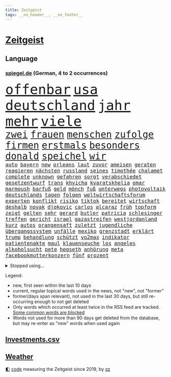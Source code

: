 ```yaml
---
title: Zeitgeist
tags: __no_header__, __no_footer__
---
```


# [Zeitgeist](https://oliz.io/zeitgeist/)

## Language

<h3><a href="https://www.spiegel.de" target="_blank">spiegel.de</a> (German, 4 to 2 occurrences)</h3>
<p style="font-family:monospace">
<span style="font-size:32pt"><a href="news_links.html#offenbar" class="current">offenbar</a></span>
<span style="font-size:32pt"><a href="news_links.html#usa" class="current">usa</a></span>
<span style="font-size:32pt"><a href="news_links.html#deutschland" class="current">deutschland</a></span>
<span style="font-size:32pt"><a href="news_links.html#jahr" class="current">jahr</a></span>
<span style="font-size:32pt"><a href="news_links.html#mehr" class="current">mehr</a></span>
<span style="font-size:32pt"><a href="news_links.html#viele" class="current">viele</a></span>
<br>
<span style="font-size:22pt"><a href="news_links.html#zwei" class="current">zwei</a></span>
<span style="font-size:22pt"><a href="news_links.html#frauen" class="current">frauen</a></span>
<span style="font-size:22pt"><a href="news_links.html#menschen" class="current">menschen</a></span>
<span style="font-size:22pt"><a href="news_links.html#zufolge" class="current">zufolge</a></span>
<span style="font-size:22pt"><a href="news_links.html#firmen" class="current">firmen</a></span>
<span style="font-size:22pt"><a href="news_links.html#erstmals" class="current">erstmals</a></span>
<span style="font-size:22pt"><a href="news_links.html#besonders" class="current">besonders</a></span>
<span style="font-size:22pt"><a href="news_links.html#donald" class="current">donald</a></span>
<span style="font-size:22pt"><a href="news_links.html#speichel" class="new">speichel</a></span>
<span style="font-size:22pt"><a href="news_links.html#wir" class="current">wir</a></span>
<br>
<span style="font-size:12pt"><a href="news_links.html#auto" class="current">auto</a></span>
<span style="font-size:12pt"><a href="news_links.html#bayern" class="current">bayern</a></span>
<span style="font-size:12pt"><a href="news_links.html#new" class="current">new</a></span>
<span style="font-size:12pt"><a href="news_links.html#orleans" class="current">orleans</a></span>
<span style="font-size:12pt"><a href="news_links.html#laut" class="current">laut</a></span>
<span style="font-size:12pt"><a href="news_links.html#zuvor" class="current">zuvor</a></span>
<span style="font-size:12pt"><a href="news_links.html#ameisen" class="new">ameisen</a></span>
<span style="font-size:12pt"><a href="news_links.html#geraten" class="current">geraten</a></span>
<span style="font-size:12pt"><a href="news_links.html#reagieren" class="current">reagieren</a></span>
<span style="font-size:12pt"><a href="news_links.html#nächsten" class="current">nächsten</a></span>
<span style="font-size:12pt"><a href="news_links.html#russland" class="current">russland</a></span>
<span style="font-size:12pt"><a href="news_links.html#seines" class="current">seines</a></span>
<span style="font-size:12pt"><a href="news_links.html#timothée" class="current">timothée</a></span>
<span style="font-size:12pt"><a href="news_links.html#chalamet" class="current">chalamet</a></span>
<span style="font-size:12pt"><a href="news_links.html#complete" class="new">complete</a></span>
<span style="font-size:12pt"><a href="news_links.html#unknown" class="new">unknown</a></span>
<span style="font-size:12pt"><a href="news_links.html#gefahren" class="current">gefahren</a></span>
<span style="font-size:12pt"><a href="news_links.html#sorgt" class="current">sorgt</a></span>
<span style="font-size:12pt"><a href="news_links.html#verabschiedet" class="current">verabschiedet</a></span>
<span style="font-size:12pt"><a href="news_links.html#gesetzentwurf" class="current">gesetzentwurf</a></span>
<span style="font-size:12pt"><a href="news_links.html#trans" class="current">trans</a></span>
<span style="font-size:12pt"><a href="news_links.html#khvicha" class="new">khvicha</a></span>
<span style="font-size:12pt"><a href="news_links.html#kvaratskhelia" class="new">kvaratskhelia</a></span>
<span style="font-size:12pt"><a href="news_links.html#omar" class="current">omar</a></span>
<span style="font-size:12pt"><a href="news_links.html#marmoush" class="new">marmoush</a></span>
<span style="font-size:12pt"><a href="news_links.html#barfuß" class="current">barfuß</a></span>
<span style="font-size:12pt"><a href="news_links.html#geld" class="current">geld</a></span>
<span style="font-size:12pt"><a href="news_links.html#mönch" class="new">mönch</a></span>
<span style="font-size:12pt"><a href="news_links.html#fuß" class="current">fuß</a></span>
<span style="font-size:12pt"><a href="news_links.html#unterwegs" class="current">unterwegs</a></span>
<span style="font-size:12pt"><a href="news_links.html#photovoltaik" class="new">photovoltaik</a></span>
<span style="font-size:12pt"><a href="news_links.html#deutschlands" class="current">deutschlands</a></span>
<span style="font-size:12pt"><a href="news_links.html#tagen" class="current">tagen</a></span>
<span style="font-size:12pt"><a href="news_links.html#folgen" class="current">folgen</a></span>
<span style="font-size:12pt"><a href="news_links.html#weltwirtschaftsforum" class="new">weltwirtschaftsforum</a></span>
<span style="font-size:12pt"><a href="news_links.html#experten" class="current">experten</a></span>
<span style="font-size:12pt"><a href="news_links.html#konflikt" class="current">konflikt</a></span>
<span style="font-size:12pt"><a href="news_links.html#risiko" class="current">risiko</a></span>
<span style="font-size:12pt"><a href="news_links.html#tiktok" class="current">tiktok</a></span>
<span style="font-size:12pt"><a href="news_links.html#bereitet" class="current">bereitet</a></span>
<span style="font-size:12pt"><a href="news_links.html#wirtschaft" class="current">wirtschaft</a></span>
<span style="font-size:12pt"><a href="news_links.html#deshalb" class="current">deshalb</a></span>
<span style="font-size:12pt"><a href="news_links.html#novak" class="current">novak</a></span>
<span style="font-size:12pt"><a href="news_links.html#djokovic" class="current">djokovic</a></span>
<span style="font-size:12pt"><a href="news_links.html#carlos" class="current">carlos</a></span>
<span style="font-size:12pt"><a href="news_links.html#alcaraz" class="current">alcaraz</a></span>
<span style="font-size:12pt"><a href="news_links.html#früh" class="current">früh</a></span>
<span style="font-size:12pt"><a href="news_links.html#topform" class="current">topform</a></span>
<span style="font-size:12pt"><a href="news_links.html#zeigt" class="current">zeigt</a></span>
<span style="font-size:12pt"><a href="news_links.html#gelten" class="current">gelten</a></span>
<span style="font-size:12pt"><a href="news_links.html#sehr" class="current">sehr</a></span>
<span style="font-size:12pt"><a href="news_links.html#gerard" class="new">gerard</a></span>
<span style="font-size:12pt"><a href="news_links.html#butler" class="new">butler</a></span>
<span style="font-size:12pt"><a href="news_links.html#patricia" class="new">patricia</a></span>
<span style="font-size:12pt"><a href="news_links.html#schlesinger" class="current">schlesinger</a></span>
<span style="font-size:12pt"><a href="news_links.html#treffen" class="current">treffen</a></span>
<span style="font-size:12pt"><a href="news_links.html#gericht" class="current">gericht</a></span>
<span style="font-size:12pt"><a href="news_links.html#israel" class="current">israel</a></span>
<span style="font-size:12pt"><a href="news_links.html#gazastreifen" class="current">gazastreifen</a></span>
<span style="font-size:12pt"><a href="news_links.html#westjordanland" class="current">westjordanland</a></span>
<span style="font-size:12pt"><a href="news_links.html#kurz" class="current">kurz</a></span>
<span style="font-size:12pt"><a href="news_links.html#autos" class="current">autos</a></span>
<span style="font-size:12pt"><a href="news_links.html#orangensaft" class="new">orangensaft</a></span>
<span style="font-size:12pt"><a href="news_links.html#zuletzt" class="current">zuletzt</a></span>
<span style="font-size:12pt"><a href="news_links.html#jugendliche" class="current">jugendliche</a></span>
<span style="font-size:12pt"><a href="news_links.html#übergangssystem" class="new">übergangssystem</a></span>
<span style="font-size:12pt"><a href="news_links.html#unfälle" class="current">unfälle</a></span>
<span style="font-size:12pt"><a href="news_links.html#mexiko" class="current">mexiko</a></span>
<span style="font-size:12pt"><a href="news_links.html#grenzstadt" class="new">grenzstadt</a></span>
<span style="font-size:12pt"><a href="news_links.html#erklärt" class="current">erklärt</a></span>
<span style="font-size:12pt"><a href="news_links.html#trump" class="current">trump</a></span>
<span style="font-size:12pt"><a href="news_links.html#behandlung" class="current">behandlung</a></span>
<span style="font-size:12pt"><a href="news_links.html#schützt" class="current">schützt</a></span>
<span style="font-size:12pt"><a href="news_links.html#vo2max" class="new">vo2max</a></span>
<span style="font-size:12pt"><a href="news_links.html#indikator" class="current">indikator</a></span>
<span style="font-size:12pt"><a href="news_links.html#patientenakte" class="current">patientenakte</a></span>
<span style="font-size:12pt"><a href="news_links.html#maul" class="current">maul</a></span>
<span style="font-size:12pt"><a href="news_links.html#klauenseuche" class="new">klauenseuche</a></span>
<span style="font-size:12pt"><a href="news_links.html#los" class="current">los</a></span>
<span style="font-size:12pt"><a href="news_links.html#angeles" class="current">angeles</a></span>
<span style="font-size:12pt"><a href="news_links.html#alkoholsucht" class="current">alkoholsucht</a></span>
<span style="font-size:12pt"><a href="news_links.html#pete" class="current">pete</a></span>
<span style="font-size:12pt"><a href="news_links.html#hegseth" class="current">hegseth</a></span>
<span style="font-size:12pt"><a href="news_links.html#anhörung" class="current">anhörung</a></span>
<span style="font-size:12pt"><a href="news_links.html#meta" class="current">meta</a></span>
<span style="font-size:12pt"><a href="news_links.html#facebookmutterkonzern" class="current">facebookmutterkonzern</a></span>
<span style="font-size:12pt"><a href="news_links.html#fünf" class="current">fünf</a></span>
<span style="font-size:12pt"><a href="news_links.html#prozent" class="current">prozent</a></span>
</p>
<details>
<summary>Stopped using...</summary>
<p class="former" style="font-size:12pt">
siegt(1547) dauerhaft(1546) selten(1546) alexej(1545) co₂(1545) gesundheitsminister(1545) nawalny(1545) verhandelt(1545) entwurf(1544) kurzfristig(1544) liste(1544) neuseeland(1544) verpflichtet(1544) vorbereitet(1544) eindruck(1543) modelle(1543) präsentieren(1543) studierende(1543) tempo(1543) gemeinden(1542) pandemie(1542) fürchtet(1541) generalsekretär(1541) geworfen(1541) kriminellen(1541) mario(1541) razzia(1541) treffer(1541) besiegt(1540) nürnberg(1540) reiche(1540) ausländische(1539) blieben(1539) erfolge(1539) leisten(1539) rezept(1539) richtige(1539) stößt(1539) tests(1539) träumen(1539) weltweite(1539) überwinden(1539) amerikanische(1538) bauen(1538) einreisen(1538) emmanuel(1538) macron(1538) schlimm(1538) stoßen(1538) summe(1538) teheran(1538) teilte(1538) unrecht(1538) versorgt(1538) beraten(1537) leichter(1537) signal(1537) teilnehmen(1537) verlierer(1537) besetzt(1536) maßnahme(1536) rat(1536) richtet(1536) verpassen(1536) voraus(1536) gesamte(1535) klage(1535) werke(1535) halbfinale(1534) klingt(1534) triumph(1534) vorsitzenden(1534) bahnhof(1533) eintracht(1533) lager(1533) schäden(1533) spott(1533) langfristig(1532) wies(1532) wähler(1532) meinem(1531) riesige(1531) radikale(1530) unterricht(1530) wohnhaus(1530) einsetzen(1529) song(1529) einschränkungen(1528) euparlament(1528) entscheidenden(1527) veranstalter(1527) verschwand(1527) empfängt(1525) tür(1525) olympische(1523) warm(1523) william(1523) begeistert(1522) gründen(1522) landete(1522) berühmten(1521) betrifft(1520) erfüllt(1520) frisch(1520) aufgetaucht(1519) ehe(1519) wahrscheinlich(1519) gewinn(1518) hinten(1515) kooperation(1514) informiert(1512) pleite(1512) klasse(1507) schaut(1505) thüringer(1504) versorgung(1500) überfordert(1498) vormarsch(1416) panzer(1411) krieges(1319) drohende(1302) kleidung(1281) auswärtige(1278) autoren(1265) insbesondere(1262) king(1216) universität(1207) gehälter(1199) nfl(1191) kursieren(1180) wichtiges(1174) fachkräfte(1172) stern(1168) magazin(1160) verteidiger(1154) lieferungen(1153) militärischen(1137) verschiedenen(1109) propaganda(1099) krebs(1079) geplatzt(1078) spielern(1076) explosionen(1073) betreibt(1048) mbappé(1045) erneuerbare(1024) flüchten(1006) günstiger(1006) wiederaufbau(1002) fußballerinnen(997) durchsuchen(986) großmutter(978) debattiert(943) ausbauen(942) iii(940) bedarf(938) veröffentlichen(928) baum(921) vermissten(921) zuwanderung(921) schließlich(913) namens(901) legal(895) subventionen(886) aufmerksam(872) 05(863) hände(862) gott(857) lula(846) entstehen(844) ersetzt(842) grenzgebiet(824) außenpolitik(799) mama(797) ulm(781) spion(780) böhmermann(773) geheim(767) verbindungen(767) 4(764) testet(764) kommentiert(759) nico(756) gekündigt(744) gelegenheit(744) aufgelöst(740) opfers(737) dritter(736) zehnte(733) mag(730) minderjährige(709) wasserstoff(705) openai(700) technologie(700) verschleppt(693) manöver(692) panik(687) dfbpokal(681) brauche(679) instituts(674) wurzeln(669) gala(662) hamilton(661) lewis(661) spiegelreport(660) björn(659) wendepunkt(658) hinweg(652) optionen(645) hauptrolle(643) angerichtet(642) zittern(636) 13jährige(633) samuel(616) berühmtesten(595) florenz(590) mohammed(583) mahnen(582) lebensgefährlich(581) partien(580) kylian(570) budget(569) obersten(554) ralf(554) stellenabbau(550) vorlegen(550) quellen(549) awards(546) popstars(542) vertrauter(542) essener(539) erderwärmung(537) desaster(536) football(522) service(516) folter(511) meyer(500) afdchef(494) alaska(494) fraktion(491) 24jährige(489) 42(488) american(488) tvsender(483) gewinner(477) neuauflage(473) miliz(472) ständige(464) comedian(461) isst(461) rief(460) darstellung(458) berüchtigte(457) nachbarland(452) eröffnung(451) besetzung(450) hinterlässt(450) bahnsteig(447) lahmgelegt(444) kundgebungen(442) gravierenden(441) nahost(434) betonte(429) gefährlichsten(425) vulkanausbruch(424) menschenrechte(422) cottbus(420) herbe(420) dokument(419) flensburg(419) mangelt(417) via(414) hasst(413) wegfallen(410) signalisiert(409) aufzeichnungen(406) stationieren(403) haftstrafen(398) ließe(396) ruanda(396) taugt(389) demnächst(385) wackelt(384) 18jährige(383) bestraft(383) falls(383) dubai(381) 93(380) stuttgarter(379) größe(378) aufstellen(377) historischer(374) kriegsschiffe(374) oberverwaltungsgericht(372) brasilianische(369) grande(368) hugh(368) gezahlt(365) mehrfamilienhaus(365) immunität(364) schwarzgrün(362) eilantrag(360) mögen(360) you(360) operation(359) abermals(357) christina(355) ruiniert(353) droge(352) wettkampf(349) arbeitsminister(345) rüsten(344) fehlenden(343) sony(343) vorbereiten(343) wofür(342) anwesend(341) anpassung(340) beantragt(340) direkten(339) gepäck(339) indes(339) jackson(337) exmann(336) haag(334) territorium(329) gratuliert(328) herausforderer(325) vergewaltigungen(325) vergibt(323) fahndet(319) gefälschte(319) jena(317) mitarbeiterin(317) falscher(316) lebenslang(315) historisch(314) digitalpakt(312) mallorca(311) vermittler(311) 74(308) frühe(308) regimes(307) kanzlerin(303) schreibtisch(299) tasche(299) usmedien(298) held(297) schülerinnen(297) operationen(296) stammen(295) dienen(294) sarah(294) 1982(293) dortmunds(292) hessischen(290) fotografiert(289) märkte(289) klettert(287) spitzenkandidaten(287) georg(285) panne(283) erfolgreicher(282) überlassen(282) mischung(281) pole(281) schmerzensgeld(280) matchwinner(279) 18jährigen(278) aufsichtsrat(278) lieder(277) dokumentation(276) flossen(276) stemmt(276) boxer(275) drittes(275) reiht(274) bewerten(273) 2029(271) fester(271) riskante(271) staatschefs(270) infos(268) katja(268) milliardengeschäft(266) königlichen(263) brutale(262) grauen(262) 44(261) elektromobilität(261) techniken(261) boykottieren(257) grandiosen(257) eurowings(256) escooter(255) ausfall(252) ausgeweitet(252) pelosi(252) kirchen(251) konzerten(251) engel(249) autobranche(247) figuren(247) kommentieren(247) akteure(245) handwerk(245) mclaren(245) römische(245) vereinbaren(245) 111(244) auswärtiges(243) mücken(243) verlaufen(243) angeschlagenen(241) orthodoxe(241) kommentare(240) flüchtlingslager(238) amtsgericht(237) jeweiligen(237) systematisch(237) verbrecher(236) quartal(235) nachfolgerin(234) positive(234) wandel(234) eingestürzt(233) eskalieren(233) lando(231) norris(231) weibchen(230) films(228) stationierung(228) bande(227) perfekt(227) sportlerinnen(227) schärferes(225) ultrarechte(225) var(225) begleitung(224) eigenheim(224) sternschnuppen(224) vergnügen(224) organisiert(222) heinz(221) entwirft(219) reus(218) juan(217) resolution(216) beißt(215) kennedy(215) eras(213) ausgesagt(212) marschieren(212) flick(211) hansi(211) uswahlen(211) verschwundenen(210) zitiert(210) eingesperrt(209) einsteigen(208) plünderungen(206) diebstahls(205) extremwetter(205) bewegende(204) suchten(204) rekordsumme(203) berüchtigt(201) sportgeschichte(200) übte(199) rückblick(196) gabriel(193) lösungen(193) potenziell(193) magie(192) englands(191) kocht(190) sklerose(189) brat(188) krone(188) wachsende(187) abgelöst(186) beschleunigt(186) gefälschten(186) jemanden(186) nationalhymne(184) performance(182) 25jährigen(181) ariana(180) popsängerin(180) tops(180) guirassy(178) serhou(178) autounfall(177) standorten(177) vergewaltigte(177) legende(176) waffengewalt(176) erkunden(175) kalt(175) überwiegend(175) beziehen(174) kalender(174) stabilität(174) baseball(173) gewaltsame(173) schleppen(173) wiegt(173) flohen(172) music(172) immens(171) massen(171) unwettern(171) weltgesundheitsorganisation(169) parat(168) qualifying(167) schalten(166) tirol(166) wohnzimmer(166) anruf(164) monatlichen(164) erdloch(163) donezk(162) merkt(160) endlosen(159) derart(158) verstorben(157) badewanne(156) deckeln(156) anrichten(155) brutalität(154) entsprechende(154) gräben(154) komödie(154) postete(154) buckelwal(153) reuter(153) schwierigen(153) pennsylvania(152) geurteilt(150) längeren(150) stechen(150) feststellen(149) freundschaften(148) nicolas(148) privatjets(148) radio(148) toskana(148) ermorden(147) ideologische(147) skepsis(147) werft(147) zukommt(147) ermordete(146) fahnenflucht(146) yoga(146) austin(145) schau(145) secret(145) änderung(145) gangs(143) shogun(143) uspolitik(143) altstadt(142) jones(142) gelohnt(141) highlights(141) nutze(141) spendengelder(141) aggressive(140) arbeitskräften(140) befeuert(140) freistaat(140) nationalistische(140) schwerin(140) brandanschlägen(139) menschlicher(138) status(138) weint(138) geknackt(136) gezielte(135) jamie(135) transformation(135) impfgegner(133) diplomaten(132) entlassungen(132) anhaltende(129) ausgetauscht(129) beschmiert(129) borg(129) gleicht(129) verfasst(129) verursachen(129) viren(129) benutzte(128) fußballweltverband(128) trauriger(128) abstürzen(127) 1992(126) echt(126) elektrolimousine(126) risse(126) woidke(126) rogan(125) schuster(125) zwischenbilanz(125) einzusetzen(124) lichtblick(124) carpenter(123) multiple(123) vergangen(123) witze(123) ohrfeige(122) zwangsweise(122) einmarsch(121) states(121) swing(121) 30000(120) profiteure(120) sahen(120) rose(119) bakterien(118) großbrand(118) überrollt(118) borkum(117) filmt(117) flüchtet(117) image(117) zugriff(117) erstaunliche(115) vertriebenen(115) mtv(114) vereinte(114) kathrin(113) landesverbände(113) zweitgrößte(113) bestätigten(112) bewirbt(112) abc(111) bezwingt(111) espresso(111) wolfsburg(111) jugendtrainer(110) ausdauer(109) dua(109) lipa(109) stationiert(109) covorsitzende(108) eingestuften(108) nordseeinsel(108) anlässlich(107) erleichterte(107) vollstreckt(107) wohnkosten(107) ding(106) elversberg(106) gebannt(106) mönchengladbach(106) speziellen(106) berühmter(105) bundesligasamstag(105) galaxy(105) heikle(105) versteckte(105) schwachstellen(104) universum(104) aufsichtsratschef(103) berlinneukölln(103) code(103) fremder(103) enttäuschungen(101) 1200(100) befunden(99) bernhard(99) flexible(99) jim(99) jurist(99) washingtons(99) überstand(99) energiepreise(98) jordanien(98) kaufprämie(98) angeschwemmt(96) sparmaßnahmen(96) unobericht(96) bescheiden(95) silke(95) wmqualifikation(95) 2500(94) gomez(94) rockstar(94) selena(94) ausgebeutet(93) lkwfahrer(93) mathe(93) übergossen(93) 37jähriger(92) buckingham(91) doppelpack(91) pikante(91) fußballstars(90) handelskammer(90) konsole(90) maßregelvollzug(90) raabs(90) raygun(90) ruprecht(90) siegesserie(90) verroht(90) voigt(90) billig(89) schärferer(89) spiegelredakteure(89) zerlegen(89) messe(88) nachlesen(88) playstation(88) sechsjährige(88) shops(88) unterschreibt(88) volkswagenkrise(88) beurteilt(87) eilt(87) konrad(87) staatsgebiet(87) unterschiedliche(87) zumutungen(87) distanzen(86) gezockt(86) mehrheitsverhältnisse(86) na(86) trendsport(86) warnzeichen(86) weine(86) anzupassen(85) bewährungsstrafe(85) freies(85) selfies(85) statue(85) vaude(85) wiesbaden(85) zusammenbringt(85) bekäme(84) bundesweite(84) geschäftsräume(84) kommandeur(84) milizionäre(84) natürliche(84) rettungswagen(84) schenken(84) sturmgewehr(84) cdukanzlerkandidat(83) enttäuschten(83) fotografieren(83) unsterblich(83) verschenken(83) wohngebäude(83) 182(82) anzeigen(82) dubiose(82) erlaubnis(82) gerechte(82) medizinern(82) mutterschaft(82) söders(82) voraussichtlich(82) antisemitischen(81) formel1weltmeister(81) geladen(81) horner(81) irgendwie(81) krankenstand(81) liveticker(81) strompreisen(81) veranstaltungen(81) modifizierte(80) überwachungskamera(80) drastischen(79) echter(79) expolizist(79) fotoausstellung(79) schuhe(79) vwkonzern(79) we(79) zeitgeist(79) fehleinschätzung(78) fortuna(78) kelly(78) knoten(78) patzer(78) speist(78) völkerrechtler(78) überproduktion(78) fokussieren(77) klimaaktivistin(77) korea(77) robben(77) sprengt(77) diversity(76) leihgabe(76) stiefeln(76) ängste(76) antoine(75) cdukandidat(75) infektionen(75) stromausfälle(75) bemängelt(74) entleert(74) heizungsgesetz(74) konkreten(74) seitenhieb(74) sperrung(74) hausbesuche(73) modegeschäft(73) neuerung(73) olympiastadion(73) produktionskosten(73) rekrutierung(73) 7000(72) campbell(72) kulturellen(72) laufenden(72) rutte(72) unentbehrlich(72) bewerber(71) bowles(71) camillas(71) dimensionen(71) gestimmt(71) grant(71) hiobsbotschaft(71) joker(71) nike(71) pornos(71) rauchverbot(71) verblüfft(71) wurst(71) fight(70) gelbrot(70) gelungene(70) mehrjährige(70) nette(70) norbert(70) spitzenspiel(70) verewigt(70) verwundeten(70) apokalypse(69) baseballprofi(69) empfehlenswert(69) exemplare(69) flüchtlingsboot(69) moeller(69) votum(69) 1600(68) andersdenkende(68) fünfeinhalb(68) tierarten(68) wille(68) auslandsreisen(67) cumexskandal(67) eingelegt(67) schachbrett(67) stagniert(67) besorgnis(66) bundesligatopspiel(66) klopfen(66) taiwans(66) betrugsmasche(65) eingestiegen(65) floss(65) grundschule(65) größeres(65) inhaftiert(65) zunehmen(65) 320(64) friedlichen(64) gefoltert(64) gerd(64) gerichtssaal(64) grausamkeit(64) spiegeljournalistin(64) symbolisch(64) verfallsdatum(64) eddie(63) importe(63) leseempfehlungen(63) unterwerfung(63) wissenschaftsredaktion(63) zwangsarbeit(63) anschaffen(62) bestattet(62) callcenter(62) exsoldat(62) okay(62) sportvorstand(62) befinde(61) globales(61) klimageld(61) sexpartys(61) unzählige(61) ansonsten(60) aufzuschreiben(60) lebenszeichen(60) martialisch(60) mietpreisbremse(60) schnellere(60) this(60) vogue(60) braven(59) leere(59) 8(58) bekenntnis(58) bewaffnung(58) einzubringen(58) enormer(58) kifirma(58) meteorologe(58) asia(57) bekämen(57) bewegenden(57) erwachsen(57) geladene(57) tarife(57) tiefgreifende(57) vollkommen(57) wunschzettel(57) überwachungskameras(57) durchsuchungen(56) enkeltrickbetrüger(56) fahrräder(56) fsv(56) straßenverkehrsordnung(56) tanzen(56) tierschutz(56) verständigung(56) ausgegeben(55) grenell(55) rki(55) stopp(55) wolfsburgs(55) zusagen(55) obduktion(54) abschaltung(53) aufgeholt(53) unfallopfer(53) vorweihnachtszeit(53) ausgeräumt(52) fashionindustrie(52) koalitionsvertrag(52) label(52) supersportwagen(52) umgebracht(52) unterschreiben(52) drogenmafia(51) kassieren(51) rappt(51) tagesschau(51) abgedreht(50) berühmtem(50) betracht(50) broadway(50) deutschem(50) richtete(50) stadionverbote(50) absoluten(49) covid19(49) kompakt(49) saarbrücken(49) teenagers(49) umgestellt(49) verstieß(49) characterai(48) gewaltiger(48) jayz(48) kulinarische(48) nachwuchses(48) neckar(48) sommerzeit(48) drittligist(47) gruselkabinett(47) michail(47) arbeitskosten(46) gewaltige(46) inmitten(46) maßstäbe(46) alkoholmissbrauch(45) bahnfahren(45) bianca(45) dhabi(45) gefangener(45) herrschern(45) machtverteilung(45) militärbündnis(45) mitarbeitenden(45) tansania(45) umweltminister(45) außenministers(44) kongress(44) potenziellen(44) rundfunkbeitrag(44) russlandfreundlichen(44) silva(44) sonderzug(44) angehört(43) anstrengungen(43) beharrt(43) ermöglichte(43) errechnet(43) sprint(43) wehtun(43) cd(42) chatgruppen(42) involviert(42) candela(41) crasht(41) kleidungsstück(41) verursacher(41) camus(40) innovative(40) platzierung(40) wohlfühlen(40) zukunftspläne(40) badenoch(39) beiträgen(39) boykottierte(39) einhalten(39) genuss(39) hegen(39) kemi(39) persönlicher(39) süd(39) wahlbeeinflussung(39) zuschüsse(39) 2800(38) einlegen(38) influencerinnen(38) murphy(38) palästinenserhilfswerks(38) vortag(38) cdupolitikerin(37) esslingen(37) feministische(37) jill(37) malte(37) menschenrechtsorganisation(37) versäumnisse(37) zurückgemeldet(37) 343(36) dobrindt(36) justizministerium(36) meistgehörte(36) nachhaltige(36) paus(36) staatsstreich(36) übergabe(36) amused(35) ausgaben(35) berüchtigten(35) binden(35) cop(35) meines(35) minderheitsregierung(34) telefonat(34) trockenen(34) verbesserungen(34) weihnachtsgeld(34) wmkampf(34) australiens(33) dominanten(33) radsportler(33) ripley(33) wirtschaftswissenschaftler(33) abschreiben(32) einspruch(32) lobte(32) royale(32) angestellte(31) gewalttätige(31) gisele(31) greenpeace(31) hülkenberg(31) isabell(31) partnern(31) arktis(30) buchungstrick(30) camilla(30) kleid(30) läuten(30) notredame(30) schnellstmöglich(30) unsicherer(30) uskongress(30) vorindustriellen(30) wahlkampfmodus(30) wal(30) apotheke(29) jahrelange(29) kulturell(29) untermauern(29) überzeugten(29) üppiger(29) brandmauer(28) crewmitgliedern(28) elternhaus(28) mourinho(28) schmerz(28) benennen(27) bukarest(27) coote(27) infowars(27) inhaftieren(27) onion(27) parodie(27) rita(27) satirezeitschrift(27) argentinischen(26) julius(26) keirin(26) medienberichte(26) syriens(26) wohlhabenden(26) aufklären(25) geduld(25) høiby(25) kronprinzessin(25) marius(25) mondlandung(25) olympiabewerbung(25) val(25) weitreichenden(25) banane(24) gerald(24) mettemarits(24) personalnot(24) prophezeit(24) angereist(23) diente(23) ernennt(23) mettemarit(23) mini(23) verfrüht(23) befreiung(22) fahnen(22) medizinstudium(22) nachgewiesen(22) todoliste(22) toxischer(22) bswgründerin(21) oz(21) preisschock(21) stiefmutter(21) tennisplatz(21) wohnungsmarkt(21) zigaretten(21) begreifen(20) bielefeld(20) drohendes(20) ertragen(20) französin(20) hapert(20) ios(20) rekordverdächtige(20) hinlegen(19) weltpolitik(19) geschäftsleute(18) hilfsorganisation(18) proeuropäische(18) ruinieren(18) toxische(18) verleumdungsklage(18) billiganbieter(17) chefredakteurin(17) epochal(17) evan(17) lawrence(17) liren(17) nan(17) natomitgliedschaft(17) 62jährige(16) botox(16) handballem(16) mitangeklagten(16) verbindliche(16) veruntreut(16) bleibende(15) freispruch(15) popsuperstar(15) spionageabwehr(15) vereinigung(15) einstecken(14) fußstapfen(14) mitgliederversammlung(14) spielraum(14) abwasserproben(13) entfliehen(13) mitgliedschaft(13) unhaltbar(13) unterfranken(13) verankert(13) werner(13) ddaypapier(12) falschaussage(12) heimkehr(12) heran(12) tassen(12) umweltministerium(12) assadregime(11) bundesgeschäftsführer(11) einnahme(11) fehlanzeige(11) geschenketipps(11) usrepräsentantenhauses(11) zach(11) zwillingstöchter(11)
</p>
</details>
<p>Legend:
<ul>
<li><span class="new">new</span>, first seen within the last 10 days</li>
<li><span class="current">current</span>, regular topical words used in the news, not "new", not "former"</li>
<li><span class="former">former(days span relevant)</span>, not used in the last 30 days, but still re-occurring enough to not get deleted</li>
<li>Only words which occurred at least twice in the RSS feed are tracked. <a href="language/filters.py">Some common words are blocked</a></li>
<li>Words not used for more than 90 days get deleted from the database, but may re-enter as "new" words when used again</li>
</ul>
</p>

## [Investments](investments.html)[.csv](investments.csv)

## [Weather](weather.html)

<footer>
<a href="javascript:toggleTheme()" class="nav">🌓</a>
<a href="https://github.com/ooz/zeitgeist">code</a> measuring the Zeitgeist since 2019, by <a href="https://oliz.io">oz</a>
</footer>
